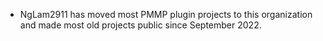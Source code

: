 * NgLam2911 has moved most PMMP plugin projects to this organization and made most old projects public since September 2022. 
